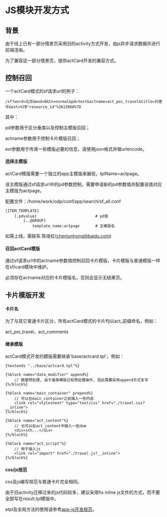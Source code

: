 # JS模块开发方式

## 背景

由于线上已有一部分情景页采用旧的activity方式开发，由js异步请求数据并进行前端渲染。

为了兼容这一部分情景页，提供actCard开发的兼容方式。


## 控制召回

一个actCard模式的sf请求url的例子：

```
/sf?word=北京&mod=0&tn=normal&pd=test&actname=act_poi_travel&title=刘德华&ext=%7B"resource_id"%3A13060%7D
```

其中：

pd参数用于区分垂类以及控制主模版召回；

actname参数用于控制卡片模版召回；

ext参数用于传递一些模版必要的信息，请使用json格式并做urlencode。


#### 选择主模版

actCard模版需要一个独立的app主模版来展现，tplName=actpage。

该主模版通过sf请求url中的pd参数控制，需要申请新的pd参数值并配置该值对应主模版为actpage。

配置文件：/home/work/odp/conf/app/search/sf_all.conf

```
[ITEM_TEMPLATE]
    [.pdvalue]							# pd值
        [..@GROUP]
            template_name:actpage 		# 主模版名
```

如需上线，需联系 陈竣虹(chenjunhong@baidu.com)


#### 召回actCard模版

通过sf请求url中的actname参数值控制召回卡片模版，卡片模版与普通模版一样在sf/card模块中维护。

必须存在actname对应的卡片模版名，否则会显示无结果页。


## 卡片模版开发

#### 卡片名

为了与其它普通卡片区分，所有actCard模式的卡片均以act_前缀命名，例如：

act_poi_travel、act_comments


#### 继承模版

actCard模式开发的模版需要继承'base/actcard.tpl'，例如：

```
{%extends "../base/actcard.tpl"%}

{%block name="data_modifier" append%}
	// 数据预处理, 由于基类模版已有预处理操作, 因此需要采用append方式复写
{%/block%}

{%block name="main_container" prepend%}
    // 可以在main_container之前插入一些内容
    <link rel="stylesheet" type="text/css" href="./travel.css?__inline">
{%/block%}

{%block name="act_content"%}
    // 也可以在act_content中插入一些dom
    <div>sth...</div>
{%/block%}

{%block name="act_script"%}
    // 用于插入js
    <link rel="import" href="./travel.js?__inline">
{%/block%}
```

#### css/js规范

css及js编写规范与普通卡片完全相同。

由于旧activity迁移过来的js代码较多，建议采用fis inline js文件的方式，而不要全部写在result.tpl模版中。

etpl及全局方法的使用请参考[app-js开发规范](http://sfe.baidu.com/#/superframe/app/2、js+开发规范)。
